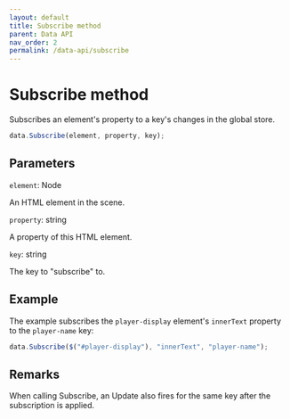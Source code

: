 ```yaml
---
layout: default
title: Subscribe method
parent: Data API
nav_order: 2
permalink: /data-api/subscribe
---
```


# Subscribe method

Subscribes an element's property to a key's changes in the global store.

```js
data.Subscribe(element, property, key);
```

## Parameters

`element`: Node

An HTML element in the scene.

`property`: string

A property of this HTML element.

`key`: string

The key to "subscribe" to.

## Example

The example subscribes the `player-display` element's `innerText` property to the `player-name` key:

```js
data.Subscribe($("#player-display"), "innerText", "player-name");
```

## Remarks

When calling Subscribe, an Update also fires for the same key after the subscription is applied.